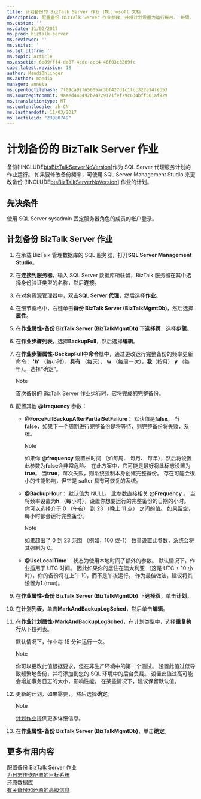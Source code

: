```yaml
---
title: 计划备份的 BizTalk Server 作业 |Microsoft 文档
description: 配置备份 BizTalk Server 作业参数，并将计划设置为运行每月、 每周、 每日或每小时
ms.custom: ''
ms.date: 11/02/2017
ms.prod: biztalk-server
ms.reviewer: ''
ms.suite: ''
ms.tgt_pltfrm: ''
ms.topic: article
ms.assetid: 6e89fff4-da87-4cdc-acc4-46f03c3269fc
caps.latest.revision: 18
author: MandiOhlinger
ms.author: mandia
manager: anneta
ms.openlocfilehash: 7f09ca97f65605ac3bf427d1c1fcc322a14feb53
ms.sourcegitcommit: 9aaed443492b74729171fef79c634bff561af929
ms.translationtype: MT
ms.contentlocale: zh-CN
ms.lasthandoff: 11/03/2017
ms.locfileid: "23980749"
---
```

# <a name="schedule-the-backup-biztalk-server-job"></a>计划备份的 BizTalk Server 作业
备份[!INCLUDE[btsBizTalkServerNoVersion](../includes/btsbiztalkservernoversion-md.md)]作为 SQL Server 代理服务计划的作业运行。 如果要修改备份频率，可使用 SQL Server Management Studio 来更改备份 [!INCLUDE[btsBizTalkServerNoVersion](../includes/btsbiztalkservernoversion-md.md)] 作业的计划。  
  
## <a name="prerequisites"></a>先决条件  
使用 SQL Server sysadmin 固定服务器角色的成员的帐户登录。  
  
## <a name="schedule-the-backup-biztalk-server-job"></a>计划备份 BizTalk Server 作业
  
1.  在承载 BizTalk 管理数据库的 SQL 服务器，打开**SQL Server Management Studio**。

2.  在**连接到服务器**，输入 SQL Server 数据库所驻留，BizTalk 服务器在其中选择身份验证类型的名称，然后**连接**。  
  
3.  在对象资源管理器中，双击**SQL Server 代理**，然后选择**作业**。  
  
4.  在细节窗格中，右键单击**备份 BizTalk Server (BizTalkMgmtDb)**，然后选择**属性**。  
  
5.  在**作业属性-备份 BizTalk Server (BizTalkMgmtDb)** 下**选择页**，选择**步骤**。  
  
6.  在**作业步骤列表**，选择**BackupFull**，然后选择**编辑**。  
  
7.  在**作业步骤属性-BackupFull**中**命令**框中，通过更改运行完整备份的频率更新命令： **'h'** （每小时），**具有** （每天）、 **w** （每周一次），**我**（按月） **y** （每年）。 选择“确定”。  
  
    > [!NOTE]
    >  首次备份的 BizTalk Server 作业运行时，它将完成的完整备份。  
    
8.  配置其他 **@frequency** 参数：  
  
    - **@ForceFullBackupAfterPartialSetFailure**： 默认值是**false**。 当**false**，如果下一个周期进行完整备份是将等待，则完整备份将失败，系统。  
    
        > [!NOTE]
        >  如果你 **@frequency** 设置长时间 （如每周、 每月、 每年），然后将设置此参数为**false**会非常危险。 在此方案中，它可能是最好将此标志设置为**true**。 当**true**，每次失败，则系统强制本身创建完整备份。 存在可能会很小的性能影响，但它是 safter 具有可恢复的系统。
  
    - **@BackupHour**： 默认值为 NULL。 此参数直接相关 **@Frequency** 。 当将频率设置为**h** （每小时），设置你想要运行的完整备份的日期的小时。 你可以选择介于 0 （午夜） 到 23 （晚上 11 点） 之间的值。 如果留空，每小时都会运行完整备份。  
    
       > [!NOTE]
        >  如果超出了 0 到 23 范围 （例如，100 或-1） 数量设置此参数，系统会将其强制为 0。
  
    - **@UseLocalTime**： 状态为使用本地时间了额外的参数。 默认情况下，作业适用于 UTC 时间。 因此如果你的居住在澳大利亚 （这是 UTC + 10 小时），你的备份将在上午 10，而不是午夜运行。 作为最佳做法，建议将其设置为**1** (true)。  
  
9.  在**作业属性-备份 BizTalk Server (BizTalkMgmtDb)** 下**选择页**，单击**计划**。  
  
10. 在**计划列表**，单击**MarkAndBackupLogSched**，然后单击**编辑**。  
  
11. 在**作业计划属性-MarkAndBackupLogSched**，在计划类型中，选择**重复执行**从下拉列表。  
  
     默认情况下，作业每 15 分钟运行一次。  
     
    > [!NOTE]
    >  你可以更改此值根据要求，但在非生产环境中的第一个测试。 设置此值过低导致频繁地备份，并将添加到您的 SQL 环境中的后台负载。 设置此值过高可能会增加事务日志的大小，影响性能。 在某些情况下，建议保留默认值。    
  
12. 更新的计划，如果需要，，然后选择**确定**。  
  
    > [!NOTE]
    >  [计划作业](https://docs.microsoft.com/sql/ssms/agent/schedule-a-job)提供更多详细信息。
  
13. 在**作业属性-备份 BizTalk Server (BizTalkMgmtDb)**，单击**确定**。  
  
## <a name="more-good-stuff"></a>更多有用内容  
 [配置备份 BizTalk Server 作业](../core/how-to-configure-the-backup-biztalk-server-job.md)   
 [为日志传送配置的目标系统](../core/how-to-configure-the-destination-system-for-log-shipping.md)   
 [还原数据库](../core/how-to-restore-your-databases.md)   
 [有关备份和还原的高级信息](../core/advanced-information-about-backup-and-restore1.md)
